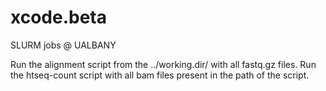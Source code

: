 # xcode.beta
SLURM jobs @ UALBANY

Run the alignment script from the ../working.dir/ with all fastq.gz files.
Run the htseq-count script with all bam files present in the path of the script.
